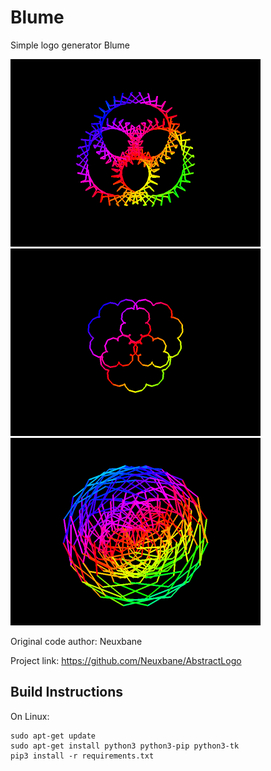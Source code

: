 # Blume

Simple logo generator Blume
<div>
<div class="inline-block">
<img src="https://github.com/VreniSeidel/Blume-Logo/blob/main/1631549384684.png" width="400" heigh="400">
</div>
<div class="inline-block">
<img src="https://github.com/VreniSeidel/Blume-Logo/blob/main/1631623452951.png" width="400" heigh="400">
</div>
<div class="inline-block">
<img src="https://github.com/VreniSeidel/Blume-Logo/blob/main/1631624025323.png" width="400" heigh="400">
</div>
    </div>

Original code author: Neuxbane

Project link: https://github.com/Neuxbane/AbstractLogo

Build Instructions
------------------
On Linux:

    sudo apt-get update
    sudo apt-get install python3 python3-pip python3-tk
    pip3 install -r requirements.txt
